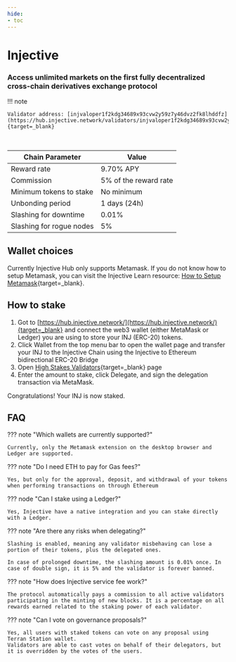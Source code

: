 ```yaml
---
hide:
- toc
---
```

# Injective

### Access unlimited markets on the first fully decentralized cross-chain derivatives exchange protocol


!!! note

    Validator address: [injvaloper1f2kdg34689x93cvw2y59z7y46dvz2fk8lhddfz](https://hub.injective.network/validators/injvaloper1f2kdg34689x93cvw2y59z7y46dvz2fk8lhddfz){target=_blank}

<br/>

| Chain Parameter            | Value                 |
|----------------------------|-----------------------|
| Reward rate                | 9.70% APY             |
| Commission                 | 5% of the reward rate |
| Minimum tokens to stake    | No minimum            |
| Unbonding period           | 1 days (24h)          |
| Slashing for downtime      | 0.01%                 |
| Slashing for rogue nodes   | 5%                    |

## Wallet choices

Currently Injective Hub only supports Metamask. If you do not know how to setup Metamask, you can visit the Injective Learn resource: [How to Setup Metamask](https://blog.injectiveprotocol.com/how-to-set-up-metamask/){target=_blank}.


## How to stake

1. Got to [https://hub.injective.network/](https://hub.injective.network/){target=_blank} and connect the web3 wallet (either MetaMask or Ledger) you are using to store your INJ (ERC-20) tokens.
2. Click Wallet from the top menu bar to open the wallet page and transfer your INJ to the Injective Chain using the Injective to Ethereum bidirectional ERC-20 Bridge
3. Open [High Stakes Validators](https://hub.injective.network/validators/injvaloper1f2kdg34689x93cvw2y59z7y46dvz2fk8lhddfz){target=_blank} page
4. Enter the amount to stake, click Delegate, and sign the delegation transaction via MetaMask. 

Congratulations! Your INJ is now staked.

## FAQ

??? note "Which wallets are currently supported?"

    Currently, only the Metamask extension on the desktop browser and Ledger are supported.

??? note "Do I need ETH to pay for Gas fees?"

    Yes, but only for the approval, deposit, and withdrawal of your tokens when performing transactions on through Ethereum

??? node "Can I stake using a Ledger?"

    Yes, Injective have a native integration and you can stake directly with a Ledger.

??? note "Are there any risks when delegating?"

    Slashing is enabled, meaning any validator misbehaving can lose a portion of their tokens, plus the delegated ones.

    In case of prolonged downtime, the slashing amount is 0.01% once. In case of double sign, it is 5% and the validator is forever banned.

??? note "How does Injective service fee work?"

    The protocol automatically pays a commission to all active validators participating in the minting of new blocks. It is a percentage on all rewards earned related to the staking power of each validator.

??? note "Can I vote on governance proposals?"

    Yes, all users with staked tokens can vote on any proposal using Terran Station wallet.
    Validators are able to cast votes on behalf of their delegators, but it is overridden by the votes of the users.



<br/>